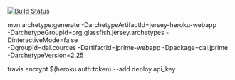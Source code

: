 
[![Build Status](https://travis-ci.org/ashrafcourses/jprime.svg?branch=master)](https://travis-ci.org/ashrafcourses/jprime)

mvn archetype:generate -DarchetypeArtifactId=jersey-heroku-webapp \
                -DarchetypeGroupId=org.glassfish.jersey.archetypes -DinteractiveMode=false \
                -DgroupId=dal.cources -DartifactId=jprime-webapp -Dpackage=dal.jprime \
                -DarchetypeVersion=2.25

 travis encrypt $(heroku auth:token) --add deploy.api_key
